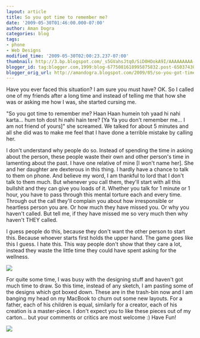 ```yaml
---
layout: article
title: So you got time to remember me?
date: '2009-05-30T01:46:00.000-07:00'
author: Aman Dogra
categories: blog
tags:
- phone
- Web Designs
modified_time: '2009-05-30T02:00:23.237-07:00'
thumbnail: http://3.bp.blogspot.com/_s5GVahsJtq0/SiD0HOokA9I/AAAAAAAAA-U/klbtp8xu_dc/s72-c/ANA_design_4.png
blogger_id: tag:blogger.com,1999:blog-6775081618995875832.post-6503743053879438084
blogger_orig_url: http://amandogra.blogspot.com/2009/05/so-you-got-time-to-remember-me.html
---
```


Have you ever faced this situation? I am sure you must have? OK. So
I called one of my friends after a long time and instead of telling me
that how she was or asking me how I was, she started cursing me.
<!--more-->

"So you got time to remember me? Haan Haan humein toh yaad hi nahi karta... hum toh dost hi nahi hain tere? \[Ya Ya you don't remember me... I am not friend of yours\]" she screamed. We talked for about 5 minutes and all she did was to make me feel that I have done a terrible mistake by calling her.

I don't understand why people do so. Instead of spending the time in asking about the person, these people waste their own and other person's time in lamenting about the past. I have one relative of mine \[I won't name her\]. She and her daughter are
dexterous in this thing. I hardly have a chance to talk to them on
phone. And believe my word, I am thankful to lord that I don't talk to
them much. But whenever you call them, they'll start with all this
bullshit and they can give you loads of it. Whether you talk for 1
minute or 1 hour, you have to pass through this mental torture each and
every time. Through out the call they'll complain you about how
irresponsible or heartless person you are. Or how much they have missed
you. Or why you haven't called. But tell me, if they have missed me so
very much then why haven't THEY called.

I guess people do this, because they don't want the other person to start this. Because whoever starts first holds the upper hand. The game goes like this I guess. I hate
this. This way people don't show that they care a lot, instead they
waste the little time they could have spent asking for the wellness.

[![](http://3.bp.blogspot.com/_s5GVahsJtq0/SiD0HOokA9I/AAAAAAAAA-U/klbtp8xu_dc/s320/ANA_design_4.png)](http://3.bp.blogspot.com/_s5GVahsJtq0/SiD0HOokA9I/AAAAAAAAA-U/klbtp8xu_dc/s1600-h/ANA_design_4.png)

For quite some time, I was busy with the designing stuff and haven't got
much time to draw. So this time, instead of any sketch, I am pasting
some of the designs which got boxed down. These are in the trash-bin now
and I am banging my head on my MacBook to churn out some new layouts.
For a father, each of his children is equal, similarly for a creator,
each of his creation is a master-piece. I don't expect you to like these pieces out of my carton... but your comments or critics are most welcome
:) Have Fun!

[![](http://3.bp.blogspot.com/_s5GVahsJtq0/SiDzyP-Y0qI/AAAAAAAAA-E/i7Max7i7TE4/s320/ANA_design_3.jpg)](http://3.bp.blogspot.com/_s5GVahsJtq0/SiDzyP-Y0qI/AAAAAAAAA-E/i7Max7i7TE4/s1600-h/ANA_design_3.jpg)
